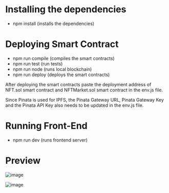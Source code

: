 # Installing the dependencies

- npm install (installs the dependencies)

# Deploying Smart Contract

- npm run compile (compiles the smart contracts)
- npm run test (run tests)
- npm run node (runs local blockchain)
- npm run deploy (deploys the smart contracts)

After deploying the smart contracts paste the deployment address of NFT.sol smart contract and NFTMarket.sol smart contract in the env.js file.

Since Pinata is used for IPFS, the Pinata Gateway URL, Pinata Gateway Key and the Pinata API Key also needs to be updated in the env.js file.

# Running Front-End

- npm run dev (runs frontend server)

# Preview

![image](https://github.com/amanag0101/NFT-Marketplace/assets/55055593/88ea20ae-e48c-437d-b9b6-b4198354c875)



![image](https://github.com/amanag0101/NFT-Marketplace/assets/55055593/2ed92e6e-80fa-42e3-8323-6c615ef275ce)



